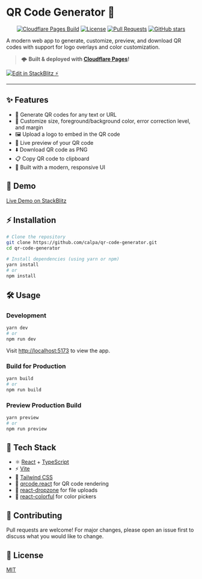 # QR Code Generator 🚀

<p align="center">
  <a href="https://pages.cloudflare.com/"><img src="https://img.shields.io/badge/Cloudflare%20Pages-Build-brightgreen?logo=cloudflare" alt="Cloudflare Pages Build"></a>
  <a href="https://github.com/calpa/qr-code-generator/blob/main/LICENSE"><img src="https://img.shields.io/github/license/calpa/qr-code-generator?color=blue" alt="License"></a>
  <a href="https://github.com/calpa/qr-code-generator/pulls"><img src="https://img.shields.io/github/issues-pr/calpa/qr-code-generator?label=PRs" alt="Pull Requests"></a>
  <a href="https://github.com/calpa/qr-code-generator/stargazers"><img src="https://img.shields.io/github/stars/calpa/qr-code-generator?style=social" alt="GitHub stars"></a>
</p>

A modern web app to generate, customize, preview, and download QR codes with support for logo overlays and color customization.

> 🌩️ **Built & deployed with [Cloudflare Pages](https://pages.cloudflare.com/)!**

[![Edit in StackBlitz ⚡️](https://img.shields.io/badge/Edit%20in-StackBlitz-blue?logo=stackblitz)](https://stackblitz.com/~/github.com/calpa/qr-code-generator)

---

## ✨ Features
- 📱 Generate QR codes for any text or URL
- 🎨 Customize size, foreground/background color, error correction level, and margin
- 🖼️ Upload a logo to embed in the QR code
- 👀 Live preview of your QR code
- ⬇️ Download QR code as PNG
- 📋 Copy QR code to clipboard
- 💎 Built with a modern, responsive UI

## 🚀 Demo
[Live Demo on StackBlitz](https://stackblitz.com/~/github.com/calpa/qr-code-generator)

## ⚡ Installation

```bash
# Clone the repository
git clone https://github.com/calpa/qr-code-generator.git
cd qr-code-generator

# Install dependencies (using yarn or npm)
yarn install
# or
npm install
```

## 🛠️ Usage

### Development
```bash
yarn dev
# or
npm run dev
```
Visit [http://localhost:5173](http://localhost:5173) to view the app.

### Build for Production
```bash
yarn build
# or
npm run build
```

### Preview Production Build
```bash
yarn preview
# or
npm run preview
```

## 🧰 Tech Stack
- ⚛️ [React](https://react.dev/) + [TypeScript](https://www.typescriptlang.org/)
- ⚡ [Vite](https://vitejs.dev/)
- 💨 [Tailwind CSS](https://tailwindcss.com/)
- 🔳 [qrcode.react](https://github.com/zpao/qrcode.react) for QR code rendering
- 📂 [react-dropzone](https://react-dropzone.js.org/) for file uploads
- 🌈 [react-colorful](https://omgovich.github.io/react-colorful/) for color pickers

## 🤝 Contributing
Pull requests are welcome! For major changes, please open an issue first to discuss what you would like to change.

## 📝 License
[MIT](LICENSE)